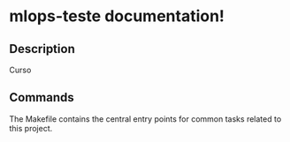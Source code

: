 # mlops-teste documentation!

## Description

Curso

## Commands

The Makefile contains the central entry points for common tasks related to this project.

